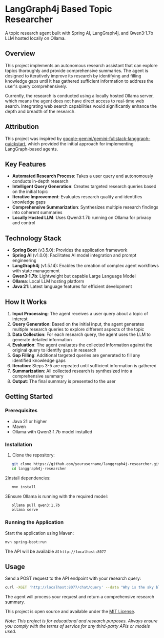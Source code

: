 # LangGraph4j Based Topic Researcher
A topic research agent built with Spring AI, LangGraph4j, and Qwen3:1.7b LLM hosted locally on Ollama.
## Overview
This project implements an autonomous research assistant that can explore topics thoroughly and provide comprehensive summaries. The agent is designed to iteratively improve its research by identifying and filling knowledge gaps until it has gathered sufficient information to address the user's query comprehensively.

Currently, the research is conducted using a locally hosted Ollama server, which means the agent does not have direct access to real-time web search. Integrating web search capabilities would significantly enhance the depth and breadth of the research.

## Attribution
This project was inspired by [google-gemini/gemini-fullstack-langgraph-quickstart](https://github.com/google-gemini/gemini-fullstack-langgraph-quickstart), which provided the initial approach for implementing LangGraph-based agents.

## Key Features
- **Automated Research Process**: Takes a user query and autonomously conducts in-depth research
- **Intelligent Query Generation**: Creates targeted research queries based on the initial topic
- **Iterative Improvement**: Evaluates research quality and identifies knowledge gaps
- **Comprehensive Summarization**: Synthesizes multiple research findings into coherent summaries
- **Locally Hosted LLM**: Uses Qwen3:1.7b running on Ollama for privacy and control

## Technology Stack
- **Spring Boot** (v3.5.0): Provides the application framework
- **Spring AI** (v1.0.0): Facilitates AI model integration and prompt engineering
- **LangGraph4j** (v1.5.14): Enables the creation of complex agent workflows with state management
- **Qwen3:1.7b**: Lightweight but capable Large Language Model
- **Ollama**: Local LLM hosting platform
- **Java 21**: Latest language features for efficient development

## How It Works
1. **Input Processing**: The agent receives a user query about a topic of interest
2. **Query Generation**: Based on the initial input, the agent generates multiple research queries to explore different aspects of the topic
3. **Data Collection**: For each research query, the agent uses the LLM to generate detailed information
4. **Evaluation**: The agent evaluates the collected information against the original query to identify gaps in research
5. **Gap Filling**: Additional targeted queries are generated to fill any identified knowledge gaps
6. **Iteration**: Steps 3-5 are repeated until sufficient information is gathered
7. **Summarization**: All collected research is synthesized into a comprehensive summary
8. **Output**: The final summary is presented to the user

## Getting Started
### Prerequisites
- Java 21 or higher
- Maven
- Ollama with Qwen3:1.7b model installed

### Installation
1. Clone the repository:
``` bash
   git clone https://github.com/yourusername/langgraph4j-researcher.git
   cd langgraph4j-researcher
```
2Install dependencies:
``` bash
   mvn install
```
3Ensure Ollama is running with the required model:
``` bash
   ollama pull qwen3:1.7b
   ollama serve
```
### Running the Application
Start the application using Maven:
``` bash
mvn spring-boot:run
```
The API will be available at `http://localhost:8077`
## Usage
Send a POST request to the API endpoint with your research query:
``` bash
curl -XGET 'http://localhost:8077/chat/query' --data "Why is the sky blue?"
```
The agent will process your request and return a comprehensive research summary.

This project is open source and available under the [MIT License](LICENSE).

_Note: This project is for educational and research purposes. Always ensure you comply with the terms of service for any third-party APIs or models used._
